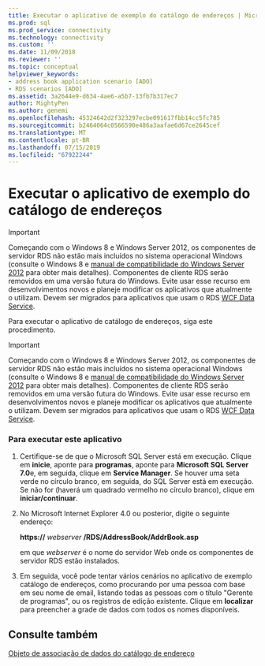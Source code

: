 ```yaml
---
title: Executar o aplicativo de exemplo do catálogo de endereços | Microsoft Docs
ms.prod: sql
ms.prod_service: connectivity
ms.technology: connectivity
ms.custom: ''
ms.date: 11/09/2018
ms.reviewer: ''
ms.topic: conceptual
helpviewer_keywords:
- address book application scenario [ADO]
- RDS scenarios [ADO]
ms.assetid: 3a2644e9-d634-4ae6-a5b7-13fb7b317ec7
author: MightyPen
ms.author: genemi
ms.openlocfilehash: 45324642d2f323297ecbe091617fbb14cc5fc785
ms.sourcegitcommit: b2464064c0566590e486a3aafae6d67ce2645cef
ms.translationtype: MT
ms.contentlocale: pt-BR
ms.lasthandoff: 07/15/2019
ms.locfileid: "67922244"
---
```

# <a name="running-the-address-book-sample-application"></a>Executar o aplicativo de exemplo do catálogo de endereços
> [!IMPORTANT]
>  Começando com o Windows 8 e Windows Server 2012, os componentes de servidor RDS não estão mais incluídos no sistema operacional Windows (consulte o Windows 8 e [manual de compatibilidade do Windows Server 2012](https://www.microsoft.com/download/details.aspx?id=27416) para obter mais detalhes). Componentes de cliente RDS serão removidos em uma versão futura do Windows. Evite usar esse recurso em desenvolvimentos novos e planeje modificar os aplicativos que atualmente o utilizam. Devem ser migrados para aplicativos que usam o RDS [WCF Data Service](https://go.microsoft.com/fwlink/?LinkId=199565).  
  
 Para executar o aplicativo de catálogo de endereços, siga este procedimento.  
  
> [!IMPORTANT]
>  Começando com o Windows 8 e Windows Server 2012, os componentes de servidor RDS não estão mais incluídos no sistema operacional Windows (consulte o Windows 8 e [manual de compatibilidade do Windows Server 2012](https://www.microsoft.com/download/details.aspx?id=27416) para obter mais detalhes). Componentes de cliente RDS serão removidos em uma versão futura do Windows. Evite usar esse recurso em desenvolvimentos novos e planeje modificar os aplicativos que atualmente o utilizam. Devem ser migrados para aplicativos que usam o RDS [WCF Data Service](https://go.microsoft.com/fwlink/?LinkId=199565).  
  
### <a name="to-run-this-application"></a>Para executar este aplicativo  
  
1.  Certifique-se de que o Microsoft SQL Server está em execução. Clique em **inicie**, aponte para **programas**, aponte para **Microsoft SQL Server 7.0**e, em seguida, clique em **Service Manager**. Se houver uma seta verde no círculo branco, em seguida, do SQL Server está em execução. Se não for (haverá um quadrado vermelho no círculo branco), clique em **iniciar/continuar**.  
  
2.  No Microsoft Internet Explorer 4.0 ou posterior, digite o seguinte endereço:  
  
     **https://** *webserver* **/RDS/AddressBook/AddrBook.asp**  
  
     em que *webserver* é o nome do servidor Web onde os componentes de servidor RDS estão instalados.  
  
3.  Em seguida, você pode tentar vários cenários no aplicativo de exemplo catálogo de endereços, como procurando por uma pessoa com base em seu nome de email, listando todas as pessoas com o título "Gerente de programas", ou os registros de edição existente. Clique em **localizar** para preencher a grade de dados com todos os nomes disponíveis.  
  
## <a name="see-also"></a>Consulte também  
 [Objeto de associação de dados do catálogo de endereço](../../../ado/guide/remote-data-service/address-book-data-binding-object.md)




